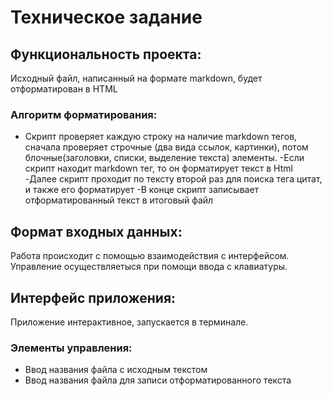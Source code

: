 # Техническое задание
## Функциональность проекта:
Исходный файл, написанный на формате markdown, будет отформатирован в HTML
### Алгоритм форматирования:
- Скрипт проверяет каждую строку на наличие markdown тегов, сначала проверяет строчные (два вида ссылок, картинки), потом блочные(заголовки, списки, выделение текста) элементы.
-Если скрипт находит markdown тег, то он форматирует текст в Html
-Далее скрипт проходит по тексту второй раз для поиска тега цитат, и также его форматирует
-В конце скрипт записывает отформатированный текст в итоговый файл
## Формат входных данных:
Работа происходит с помощью взаимодействия с интерфейсом. 
Управление осуществляетыся при помощи ввода с клавиатуры.
## Интерфейс приложения:
Приложение интерактивное, запускается в терминале. 
### Элементы управления:
- Ввод названия файла с исходным текстом
- Ввод названия файла для записи отформатированного текста
